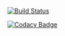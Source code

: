 [![Build Status](https://travis-ci.org/abhi1023/ank.svg?branch=master)](https://travis-ci.org/abhi1023/ank)

[![Codacy Badge](https://api.codacy.com/project/badge/Grade/2911ffcfc55843d09a3b6e2968aed41e)](https://www.codacy.com/app/abhi1023/ank?utm_source=github.com&amp;utm_medium=referral&amp;utm_content=abhi1023/ank&amp;utm_campaign=Badge_Grade)

